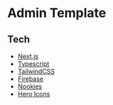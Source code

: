 # Admin Template

## Tech

- [Next.js][next]
- [Typescript][typescript]
- [TailwindCSS][tailwindcss]
- [Firebase][firebase]
- [Nookies][nookies]
- [Hero Icons][hero_icons]

[next]: https://nextjs.org
[typescript]: https://www.typescriptlang.org
[tailwindcss]: https://tailwindcss.com
[firebase]: https://firebase.google.com
[nookies]: https://www.npmjs.com/package/nookies
[hero_icons]: https://heroicons.dev
